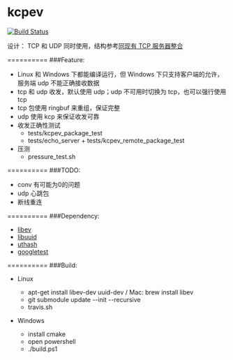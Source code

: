# kcpev
[![Build Status](https://travis-ci.org/disenone/kcpev.svg?branch=master)
](https://travis-ci.org/disenone/kcpev)

设计：
TCP 和 UDP 同时使用，结构参考[同现有 TCP 服务器整合](https://github.com/skywind3000/kcp/wiki/Cooperate-With-Tcp-Server)

==========
###Feature:
* Linux 和 Windows 下都能编译运行，但 Windows 下只支持客户端的允许，服务端 udp 不能正确接收数据
* tcp 和 udp 收发，默认使用 udp；udp 不可用时切换为 tcp，也可以强行使用 tcp
* tcp 包使用 ringbuf 来重组，保证完整
* udp 使用 kcp 来保证收发可靠
* 收发正确性测试
	- tests/kcpev_package_test
	- tests/echo_server + tests/kcpev_remote_package_test
* 压测
	- pressure_test.sh

==========
###TODO:
* conv 有可能为0的问题
* udp 心跳包
* 断线重连

==========
###Dependency:
* [libev](http://software.schmorp.de/pkg/libev.html)
* [libuuid](https://github.com/karelzak/util-linux/tree/master/libuuid)
* [uthash](https://github.com/troydhanson/uthash)
* [googletest](https://github.com/google/googletest.git)

==========
###Build:
* Linux
    - apt-get install libev-dev uuid-dev / Mac: brew install libev
    - git submodule update --init --recursive
    - travis.sh

* Windows
    - install cmake
    - open powershell
    - ./build.ps1
